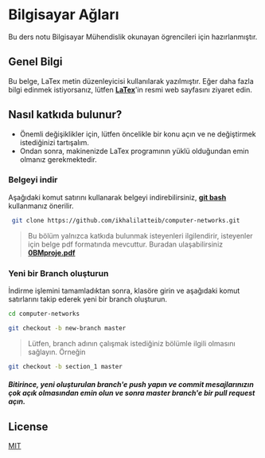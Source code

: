 # Bilgisayar Ağları
Bu ders notu Bilgisayar Mühendislik okunayan ögrencileri için hazırlanmıştır.

## Genel Bilgi

Bu belge, LaTex metin düzenleyicisi kullanılarak yazılmıştır. Eğer daha fazla bilgi edinmek istiyorsanız, lütfen [**LaTex**](https://www.latex-project.org/)'in resmi web sayfasını ziyaret edin.

## Nasıl katkıda bulunur?
- Önemli değişiklikler için, lütfen öncelikle bir konu açın ve ne değiştirmek istediğinizi tartışalım.
- Ondan sonra, makinenizde LaTex programının yüklü olduğundan emin olmanız gerekmektedir.

### Belgeyi indir
Aşağıdaki komut satırını kullanarak belgeyi indirebilirsiniz, [**git bash**](https://git-scm.com/downloads) kullanmanız önerilir.
```bash
 git clone https://github.com/ikhalilatteib/computer-networks.git
```
> Bu bölüm yalnızca katkıda bulunmak isteyenleri ilgilendirir, isteyenler için belge pdf formatında mevcuttur. Buradan ulaşabilirsiniz [**0BMproje.pdf**](https://github.com/ikhalilatteib/computer-networks/blob/1.0.0/0BMproje.pdf)

### Yeni bir Branch oluşturun
İndirme işlemini tamamladıktan sonra, klasöre girin ve aşağıdaki komut satırlarını takip ederek yeni bir branch oluşturun.
```bash
cd computer-networks

git checkout -b new-branch master

```
> Lütfen, branch adının çalışmak istediğiniz bölümle ilgili olmasını sağlayın. Örneğin

```bash
git checkout -b section_1 master
```

##### Bitirince, yeni oluşturulan branch'e push yapın ve commit mesajlarınızın çok açık olmasından emin olun ve sonra master branch'e bir pull request açın.


## License

[MIT](https://choosealicense.com/licenses/mit/)
